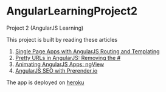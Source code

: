 # AngularLearningProject2
Project 2 (AngularJS Learning)

This project is built by reading these articles
1. [Single Page Apps with AngularJS Routing and Templating](https://scotch.io/tutorials/single-page-apps-with-angularjs-routing-and-templating#animating-angular-apps)
2. [Pretty URLs in AngularJS: Removing the #](https://scotch.io/tutorials/pretty-urls-in-angularjs-removing-the-hashtag)
3. [Animating AngularJS Apps: ngView](https://scotch.io/tutorials/animating-angularjs-apps-ngview)
4. [AngularJS SEO with Prerender.io](https://scotch.io/tutorials/angularjs-seo-with-prerender-io)

The app is deployed on [heroku]()